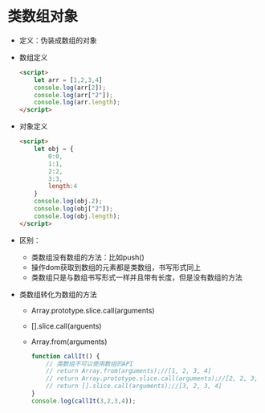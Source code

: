 # 类数组对象

* 定义：伪装成数组的对象

* 数组定义

  ```html
  <script>
      let arr = [1,2,3,4]
      console.log(arr[2]);
      console.log(arr["2"]);
      console.log(arr.length);
  </script>
  ```

* 对象定义

  ```html
  <script>
      let obj = {
          0:0,
          1:1,
          2:2,
          3:3,
          length:4
      }
      console.log(obj.2);
      console.log(obj["2"]);
      console.log(obj.length);
  </script>
  ```

* 区别：
  * 类数组没有数组的方法：比如push()
  * 操作dom获取到数组的元素都是类数组，书写形式同上
  * 类数组只是与数组书写形式一样并且带有长度，但是没有数组的方法
  
* 类数组转化为数组的方法

  * Array.prototype.slice.call(arguments)

  * [].slice.call(arguents)

  * Array.from(arguments)

    ```js
    function callIt() {
        // 类数组不可以使用数组的API
        // return Array.from(arguments);//[1, 2, 3, 4]
        // return Array.prototype.slice.call(arguments);//[2, 2, 3, 4]
        // return [].slice.call(arguments);//[3, 2, 3, 4]
    }
    console.log(callIt(3,2,3,4));
    ```

    